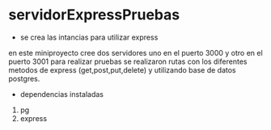 # servidorExpressPruebas

- se crea las intancias para utilizar express 

en este miniproyecto cree dos servidores uno en el puerto 3000 y otro en el puerto 3001 para realizar pruebas
se realizaron rutas con los diferentes metodos de express (get,post,put,delete) y utilizando base de datos postgres.

- dependencias instaladas
1. pg
2. express

